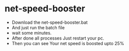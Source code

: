 # net-speed-booster

* Download the net-speed-booster.bat
* And just run the batch file
* wait some minutes.
* After done all processes Just restart your pc.
* Then you can see Your net speed is boosted upto 25%
